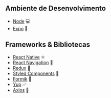 ## Ambiente de Desenvolvimento

*   [Node](https://nodejs.org/pt) 💻
*   [Expo](https://expo.dev/) 🚀

## Frameworks & Bibliotecas

*   [React Native](https://reactnative.dev/) ⚛️
*   [React Navigation](https://reactnavigation.org/) 🧭
*   [Redux](https://redux.js.org/) 🧰
*   [Styled Components](https://styled-components.com/) 💅
*   [Formik](https://formik.org/) 📝
*   [Yup](https://github.com/jquense/yup) ✅
*   [Axios](https://axios-http.com/docs/intro) 📡